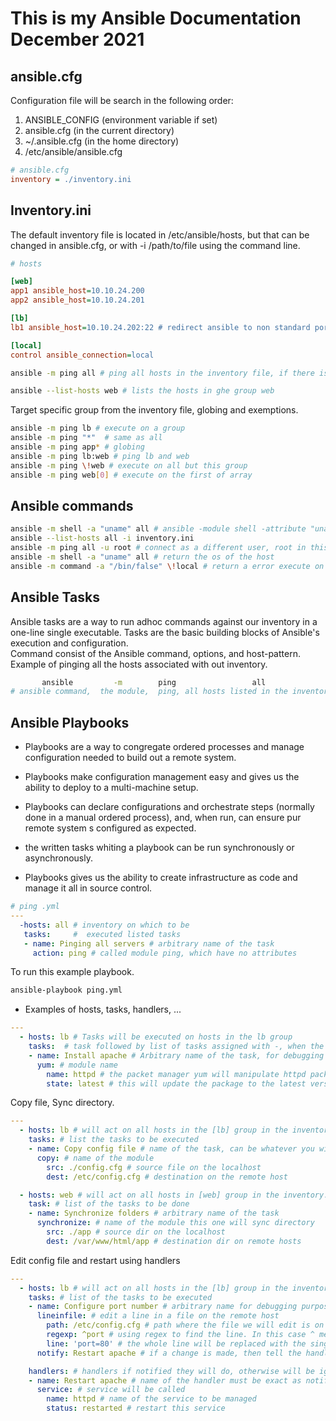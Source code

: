 # This is my Ansible Documentation December 2021

## ansible.cfg

Configuration file will be search in the following order:

1. ANSIBLE_CONFIG (environment variable if set)
2. ansible.cfg (in the current directory)
3. ~/.ansible.cfg (in the home directory)
4. /etc/ansible/ansible.cfg

```cfg
# ansible.cfg
inventory = ./inventory.ini
```

## Inventory.ini

The default inventory file is located in /etc/ansible/hosts, but that can be changed in ansible.cfg, or with -i /path/to/file using the command line.

```ini
# hosts

[web]
app1 ansible_host=10.10.24.200
app2 ansible_host=10.10.24.201

[lb]
lb1 ansible_host=10.10.24.202:22 # redirect ansible to non standard port

[local]
control ansible_connection=local
```

```bash
ansible -m ping all # ping all hosts in the inventory file, if there is an error, edit ansible.cfg "inventory = ./inventory.ini.

ansible --list-hosts web # lists the hosts in ghe group web 
```

Target specific group from the inventory file, globing and exemptions.

```bash
ansible -m ping lb # execute on a group
ansible -m ping "*"  # same as all
ansible -m ping app* # globing
ansible -m ping lb:web # ping lb and web
ansible -m ping \!web # execute on all but this group
ansible -m ping web[0] # execute on the first of array
```

## Ansible commands

```bash
ansible -m shell -a "uname" all # ansible -module shell -attribute "uname" to be executed on all hosts in the inventory.ini
ansible --list-hosts all -i inventory.ini
ansible -m ping all -u root # connect as a different user, root in this case
ansible -m shell -a "uname" all # return the os of the host
ansible -m command -a "/bin/false" \!local # return a error execute on all but local, and we escape the ! because bash.
```

## Ansible Tasks

Ansible tasks are a way to run adhoc commands against our inventory in a one-line single executable. Tasks are the basic building blocks of Ansible's execution and configuration.  
Command consist of the Ansible command, options, and host-pattern.  
Example of pinging all the hosts associated with out inventory.

```bash
       ansible         -m        ping                 all
# ansible command,  the module,  ping, all hosts listed in the inventory file.
```

## Ansible Playbooks

+ Playbooks are a way to congregate ordered processes and manage configuration needed to build out a remote system.

+ Playbooks make configuration management easy and gives us the ability to deploy to a multi-machine setup.

+ Playbooks can declare configurations and orchestrate steps (normally done in a manual ordered process), and, when run, can ensure pur remote system s configured as expected.

+ the written tasks whiting a playbook can be run synchronously or asynchronously.

+ Playbooks gives us the ability to create infrastructure as code and manage it all in source control.

```yaml
# ping .yml
---
  -hosts: all # inventory on which to be
   tasks:     #  executed listed tasks
   - name: Pinging all servers # arbitrary name of the task
     action: ping # called module ping, which have no attributes
```

To run this example playbook.

```bash
ansible-playbook ping.yml
```

+ Examples of hosts, tasks, handlers, ...

```yaml
---
  - hosts: lb # Tasks will be executed on hosts in the lb group
    tasks:  # task followed by list of tasks assigned with -, when the list is over indentation must go back 2 spaces
    - name: Install apache # Arbitrary name of the task, for debugging purpose to know where the playbook encounter a error.
      yum: # module name
        name: httpd # the packet manager yum will manipulate httpd package.
        state: latest # this will update the package to the latest version, if not already otherwise will be ignored.
```

Copy file, Sync directory.

```yml
---
  - hosts: lb # will act on all hosts in the [lb] group in the inventory.ini
    tasks: # list the tasks to be executed
    - name: Copy config file # name of the task, can be whatever you will.
      copy: # name of the module
        src: ./config.cfg # source file on the localhost
        dest: /etc/config.cfg # destination on the remote host

  - hosts: web # will act on all hosts in [web] group in the inventory.ini file
    task: # list of the tasks to be done
    - name: Synchronize folders # arbitrary name of the task
      synchronize: # name of the module this one will sync directory
        src: ./app # source dir on the localhost
        dest: /var/www/html/app # destination dir on remote hosts
```

Edit config file and restart using handlers

```yml
---
  - hosts: lb # will act on all hosts in the [lb] group in the inventory.ini
    tasks: # list of the tasks to be executed
    - name: Configure port number # arbitrary name for debugging purpose 
      lineinfile: # edit a line in a file on the remote host
        path: /etc/config.cfg # path where the file we will edit is on the remote host
        regexp: ^port # using regex to find the line. In this case ^ mean the line start with port.
        line: 'port=80' # the whole line will be replaced with the single quoted string
      notify: Restart apache # if a change is made, then tell the handler with the this name to do his thing notify and name must be exactly the same.

    handlers: # handlers if notified they will do, otherwise will be ignored 
    - name: Restart apache # name of the handler must be exact as notify.
      service: # service will be called
        name: httpd # name of the service to be managed
        status: restarted # restart this service
```
